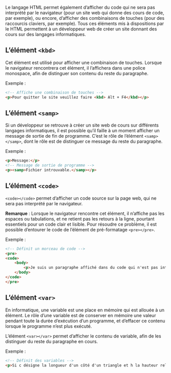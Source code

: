 Le langage HTML permet également d’afficher du code qui ne sera pas interprété par le navigateur (pour un site web qui donne des cours de code, par exemple), ou encore, d’afficher des combinaisons de touches (pour des raccourcis claviers, par exemple). Tous ces éléments mis à dispositions par le HTML permettent à un développeur web de créer un site donnant des cours sur des langages informatiques. 

## L’élément ```<kbd>```

Cet élément est utilisé pour afficher une combinaison de touches. Lorsque le navigateur rencontrera cet élément, il l’affichera dans une police monospace, afin de distinguer son contenu du reste du paragraphe.

Exemple :

```html
<!-- Affiche une combinaison de touches -->
<p>Pour quitter le site veuillez faire <kbd> Alt + F4</kbd></p>
```

## L’élément ```<samp>```

Si un développeur se retrouve à créer un site web de cours sur différents langages informatiques, il est possible qu’il faille à un moment afficher un message de sortie de fin de programme. C’est le rôle de l’élément ```<samp></samp>```, dont le rôle est de distinguer ce message du reste du paragraphe.

Exemple :

```html
<p>Message:</p>
<!-- Message de sortie de programme -->
<p><samp>Fichier introuvable.</samp></p>
```

## L’élément ```<code>```

```<code></code>``` permet d’afficher un code source sur la page web, qui ne sera pas interprété par le navigateur. 

__Remarque__ : Lorsque le navigateur rencontre cet élément, il n’affiche pas les espaces ou tabulations, et ne retient pas les retours à la ligne, pourtant essentiels pour un code clair et lisible. Pour résoudre ce problème, il est possible d’entourer le code de l’élément de pré-formatage ```<pre></pre>```.

Exemple :

```html
<!-- Définit un morceau de code -->
<pre>
<code>
    <body>
		<p>Je suis un paragraphe affiché dans du code qui n'est pas interprété par le navigateur</p>
	</body>
</code>
</pre>
```

## L’élément ```<var>```

En informatique, une variable est une place en mémoire qui est allouée à un élément. Le rôle d’une variable est de conserver en mémoire une valeur pendant toute la durée d’exécution d’un programme, et d’effacer ce contenu lorsque le programme n’est plus exécuté.

L’élément ```<var></var>``` permet d’afficher le contenu de variable, afin de les distinguer du reste du paragraphe en cours. 

Exemple :

```html
<!-- Définit des variables -->
<p>Si c désigne la longueur d'un côté d'un triangle et h la hauteur relative à ce côté, l'aire de ce triangle est égale à (<var>c</var> × <var>h</var>) / 2.</p>
```